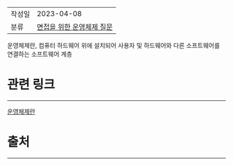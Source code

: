 |               |                       |
|:--------------|:----------------------|
|  작성일          |  2023-04-08  |
|    분류         |  [면접을 위한 운영체제 질문](%EB%A9%B4%EC%A0%91%EC%9D%84%20%EC%9C%84%ED%95%9C%20%EC%9A%B4%EC%98%81%EC%B2%B4%EC%A0%9C%20%EC%A7%88%EB%AC%B8.md)                     |

운영체제란, 컴퓨터 하드웨어 위에 설치되어 사용자 및 하드웨어와 다른 소프트웨어를 연결하는 소프트웨어 계층

# 관련 링크
---
[운영체제란](%EC%9A%B4%EC%98%81%EC%B2%B4%EC%A0%9C%EB%9E%80.md)

# 출처
---
